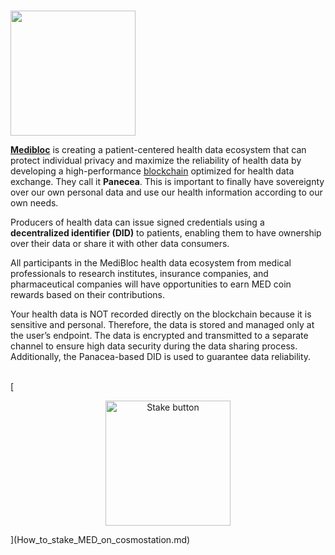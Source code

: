 # <p align="center">
  <img width="200" src="https://user-images.githubusercontent.com/95366163/152320193-e8a1a159-f042-493c-a800-5a5cbbdb4c25.png">
</p>


[**Medibloc**](https://medibloc.com/en/) is creating a patient-centered health data ecosystem that can protect individual privacy and maximize the reliability of health data by developing a high-performance [blockchain](Blockchain.md) optimized for health data exchange. They call it **Panecea**.
This is important to finally have sovereignty over our own personal data and use our health information according to our own needs.

Producers of health data can issue signed credentials using a **decentralized identifier (DID)** to patients, enabling them to have ownership over their data or share it with other data consumers.

All participants in the MediBloc health data ecosystem from medical professionals to research institutes, insurance companies, and pharmaceutical companies will have opportunities to earn MED coin rewards based on their contributions.

Your health data is NOT recorded directly on the blockchain because it is sensitive and personal. Therefore, the data is stored and managed only at the user’s endpoint. 
The data is encrypted and transmitted to a separate channel to ensure high data security during the data sharing process. Additionally, the Panacea-based DID is used to guarantee data reliability.
<br>
<br>

[<p align="center">
  <img width="200" alt="Stake button" src="https://user-images.githubusercontent.com/95366163/152320475-6e0652b8-2ad3-4137-9553-d6345d58b5b1.png">
</p>](How_to_stake_MED_on_cosmostation.md)
